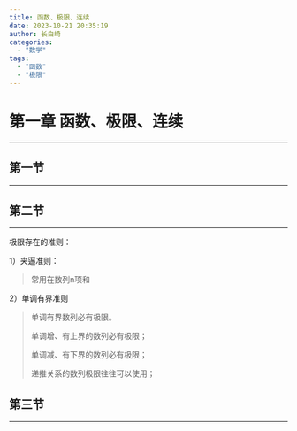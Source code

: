 ```yaml
---
title: 函数、极限、连续
date: 2023-10-21 20:35:19
author: 长白崎
categories:
  - "数学"
tags:
  - "函数"
  - "极限"
---
```




# 第一章	函数、极限、连续

---



## 第一节

---

## 第二节

---



极限存在的准则：

1）夹逼准则：

> 常用在数列n项和

2）单调有界准则

> 单调有界数列必有极限。
>
> 单调增、有上界的数列必有极限；
>
> 单调减、有下界的数列必有极限；
>
> 递推关系的数列极限往往可以使用；



## 第三节

---

